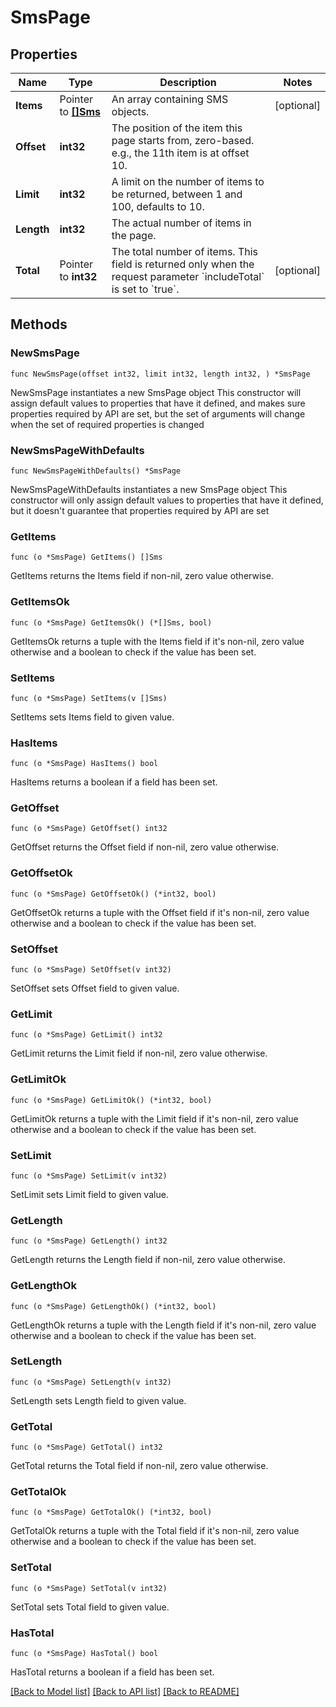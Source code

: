 # SmsPage

## Properties

Name | Type | Description | Notes
------------ | ------------- | ------------- | -------------
**Items** | Pointer to [**[]Sms**](Sms.md) | An array containing SMS objects. | [optional] 
**Offset** | **int32** | The position of the item this page starts from, zero-based. e.g., the 11th item is at offset 10. | 
**Limit** | **int32** | A limit on the number of items to be returned, between 1 and 100, defaults to 10. | 
**Length** | **int32** | The actual number of items in the page. | 
**Total** | Pointer to **int32** | The total number of items. This field is returned only when the request parameter &#x60;includeTotal&#x60; is set to &#x60;true&#x60;. | [optional] 

## Methods

### NewSmsPage

`func NewSmsPage(offset int32, limit int32, length int32, ) *SmsPage`

NewSmsPage instantiates a new SmsPage object
This constructor will assign default values to properties that have it defined,
and makes sure properties required by API are set, but the set of arguments
will change when the set of required properties is changed

### NewSmsPageWithDefaults

`func NewSmsPageWithDefaults() *SmsPage`

NewSmsPageWithDefaults instantiates a new SmsPage object
This constructor will only assign default values to properties that have it defined,
but it doesn't guarantee that properties required by API are set

### GetItems

`func (o *SmsPage) GetItems() []Sms`

GetItems returns the Items field if non-nil, zero value otherwise.

### GetItemsOk

`func (o *SmsPage) GetItemsOk() (*[]Sms, bool)`

GetItemsOk returns a tuple with the Items field if it's non-nil, zero value otherwise
and a boolean to check if the value has been set.

### SetItems

`func (o *SmsPage) SetItems(v []Sms)`

SetItems sets Items field to given value.

### HasItems

`func (o *SmsPage) HasItems() bool`

HasItems returns a boolean if a field has been set.

### GetOffset

`func (o *SmsPage) GetOffset() int32`

GetOffset returns the Offset field if non-nil, zero value otherwise.

### GetOffsetOk

`func (o *SmsPage) GetOffsetOk() (*int32, bool)`

GetOffsetOk returns a tuple with the Offset field if it's non-nil, zero value otherwise
and a boolean to check if the value has been set.

### SetOffset

`func (o *SmsPage) SetOffset(v int32)`

SetOffset sets Offset field to given value.


### GetLimit

`func (o *SmsPage) GetLimit() int32`

GetLimit returns the Limit field if non-nil, zero value otherwise.

### GetLimitOk

`func (o *SmsPage) GetLimitOk() (*int32, bool)`

GetLimitOk returns a tuple with the Limit field if it's non-nil, zero value otherwise
and a boolean to check if the value has been set.

### SetLimit

`func (o *SmsPage) SetLimit(v int32)`

SetLimit sets Limit field to given value.


### GetLength

`func (o *SmsPage) GetLength() int32`

GetLength returns the Length field if non-nil, zero value otherwise.

### GetLengthOk

`func (o *SmsPage) GetLengthOk() (*int32, bool)`

GetLengthOk returns a tuple with the Length field if it's non-nil, zero value otherwise
and a boolean to check if the value has been set.

### SetLength

`func (o *SmsPage) SetLength(v int32)`

SetLength sets Length field to given value.


### GetTotal

`func (o *SmsPage) GetTotal() int32`

GetTotal returns the Total field if non-nil, zero value otherwise.

### GetTotalOk

`func (o *SmsPage) GetTotalOk() (*int32, bool)`

GetTotalOk returns a tuple with the Total field if it's non-nil, zero value otherwise
and a boolean to check if the value has been set.

### SetTotal

`func (o *SmsPage) SetTotal(v int32)`

SetTotal sets Total field to given value.

### HasTotal

`func (o *SmsPage) HasTotal() bool`

HasTotal returns a boolean if a field has been set.


[[Back to Model list]](../README.md#documentation-for-models) [[Back to API list]](../README.md#documentation-for-api-endpoints) [[Back to README]](../README.md)


